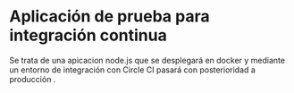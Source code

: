 # Aplicación de prueba para integración continua

Se trata de una apicacion node.js que se desplegará en docker y mediante un entorno de integración con Circle CI pasará con posterioridad a producción .


